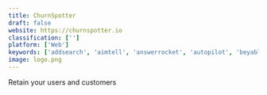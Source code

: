 ```yaml
---
title: ChurnSpotter
draft: false 
website: https://churnspotter.io
classification: ['']
platform: ['Web']
keywords: ['addsearch', 'aimtell', 'answerrocket', 'autopilot', 'beyable', 'clicdata', 'dynamic_yield', 'funnel', 'gainsight', 'geo_targetly', 'intellicus', 'izenda', 'looker', 'notifyvisitors', 'prisync', 'revulytics', 'sendx', 'sisense', 'tapclicks', 'yieldify']
image: logo.png
---
```

Retain your users and customers